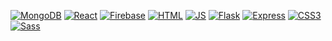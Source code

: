 [![MongoDB](https://img.shields.io/static/v1?logoColor=white&label=&message=mongodb&style=for-the-badge&logo=mongodb&color=47A248)](#)
[![React](https://img.shields.io/static/v1?logoColor=white&label=&message=react&style=for-the-badge&logo=react&color=0088CC)](#)
[![Firebase](https://img.shields.io/static/v1?logoColor=white&label=&message=firebase&style=for-the-badge&logo=firebase&color=FF7139)](#)
[![HTML](https://img.shields.io/static/v1?logoColor=white&label=&message=html&style=for-the-badge&logo=html5&color=E34F26)](#)
[![JS](https://img.shields.io/static/v1?logoColor=white&label=&message=node.js&style=for-the-badge&logo=nodedotjs&color=339933)](#)
[![Flask](https://img.shields.io/static/v1?logoColor=white&label=&message=flask&style=for-the-badge&logo=flask&color=000000)](#)
[![Express](https://img.shields.io/static/v1?logoColor=white&label=&message=express&style=for-the-badge&logo=express&color=000000)](#)
[![CSS3](https://img.shields.io/static/v1?logoColor=white&label=&message=css3&style=for-the-badge&logo=css3&color=1572B6)](#)
[![Sass](https://img.shields.io/static/v1?logoColor=white&label=&message=sass&style=for-the-badge&logo=sass&color=CC6699)](#)
